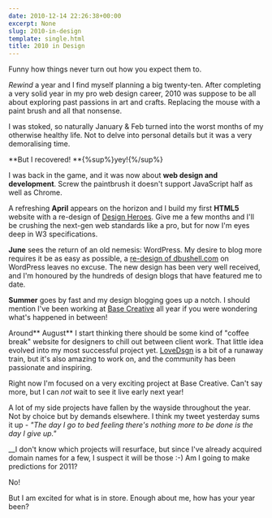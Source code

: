 ```yaml
---
date: 2010-12-14 22:26:38+00:00
excerpt: None
slug: 2010-in-design
template: single.html
title: 2010 in Design
---
```


Funny how things never turn out how you expect them to.

_Rewind_ a year and I find myself planning a big twenty-ten. After completing a very solid year in my pro web design career, 2010 was suppose to be all about exploring past passions in art and crafts. Replacing the mouse with a paint brush and all that nonsense.

I was stoked, so naturally January & Feb turned into the worst months of my otherwise healthy life. Not to delve into personal details but it was a very demoralising time.

**But I recovered! **{%sup%}yey!{%/sup%}

I was back in the game, and it was now about **web design and development**. Screw the paintbrush it doesn't support JavaScript half as well as Chrome.

A refreshing **April** appears on the horizon and I build my first **HTML5** website with a re-design of [Design Heroes](http://designheroes.co.uk). Give me a few months and I'll be crushing the next-gen web standards like a pro, but for now I'm eyes deep in W3 specifications.

**June** sees the return of an old nemesis: WordPress. My desire to blog more requires it be as easy as possible, a [re-design of dbushell.com](/2010/06/26/dbushell-v4/) on WordPress leaves no excuse. The new design has been very well received, and I'm honoured by the hundreds of design blogs that have featured me to date.

**Summer** goes by fast and my design blogging goes up a notch. I should mention I've been working at [Base Creative](http://www.basecreative.eu) all year if you were wondering what's happened in between!

Around** August** I start thinking there should be some kind of "coffee break" website for designers to chill out between client work. That little idea evolved into my most successful project yet. [LoveDsgn](http://lovedsgn.com) is a bit of a runaway train, but it's also amazing to work on, and the community has been passionate and inspiring.

Right now I'm focused on a very exciting project at Base Creative. Can't say more, but I can _not_ wait to see it live early next year!

A lot of my side projects have fallen by the wayside throughout the year. Not by choice but by demands elsewhere. I think my tweet yesterday sums it up - _"The day I go to bed feeling there's nothing more to be done is the day I give up."_

__I don't know which projects will resurface, but since I've already acquired domain names for a few, I suspect it will be those :-) Am I going to make predictions for 2011?

No!

But I am excited for what is in store. Enough about me, how has your year been?
